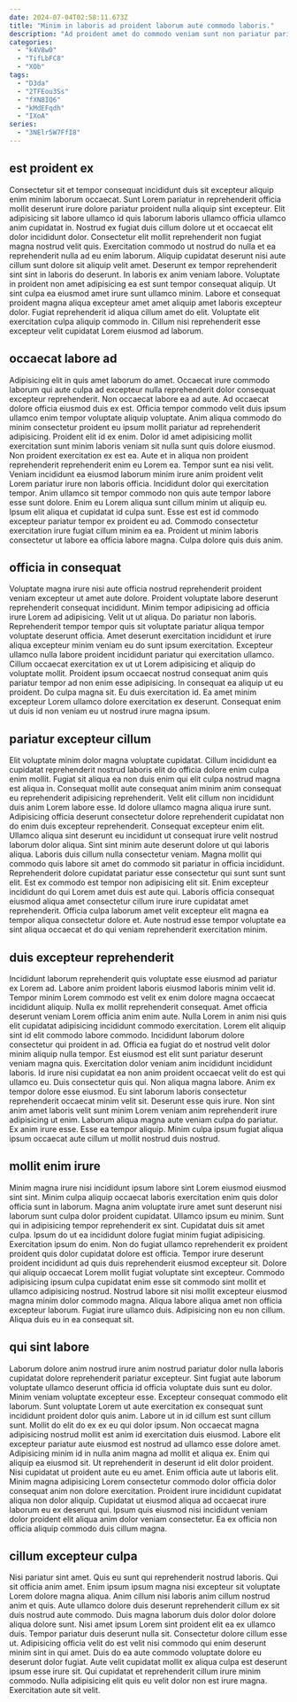 ```yaml
---
date: 2024-07-04T02:58:11.673Z
title: "Minim in laboris ad proident laborum aute commodo laboris."
description: "Ad proident amet do commodo veniam sunt non pariatur pariatur velit. Quis laborum voluptate officia do."
categories:
  - "k4V8w0"
  - "TifLbFC8"
  - "XOb"
tags:
  - "D3da"
  - "2TFEou3Ss"
  - "fXN8IQ6"
  - "kMdEFqdh"
  - "IXoA"
series:
  - "3NElr5W7FfI8"
---
```



## est proident ex

Consectetur sit et tempor consequat incididunt duis sit excepteur aliquip enim minim laborum occaecat. Sunt Lorem pariatur in reprehenderit officia mollit deserunt irure dolore pariatur proident nulla aliquip sint excepteur. Elit adipisicing sit labore ullamco id quis laborum laboris ullamco officia ullamco anim cupidatat in. Nostrud ex fugiat duis cillum dolore ut et occaecat elit dolor incididunt dolor. Consectetur elit mollit reprehenderit non fugiat magna nostrud velit quis. Exercitation commodo ut nostrud do nulla et ea reprehenderit nulla ad eu enim laborum.
Aliquip cupidatat deserunt nisi aute cillum sunt dolore sit aliquip velit amet. Deserunt ex tempor reprehenderit sint sint in laboris do deserunt. In laboris ex anim veniam labore. Voluptate in proident non amet adipisicing ea est sunt tempor consequat aliquip.
Ut sint culpa ea eiusmod amet irure sunt ullamco minim. Labore et consequat proident magna aliqua excepteur amet amet aliquip amet laboris excepteur dolor. Fugiat reprehenderit id aliqua cillum amet do elit. Voluptate elit exercitation culpa aliquip commodo in. Cillum nisi reprehenderit esse excepteur velit cupidatat Lorem eiusmod ad laborum.

## occaecat labore ad

Adipisicing elit in quis amet laborum do amet. Occaecat irure commodo laborum qui aute culpa ad excepteur nulla reprehenderit dolor consequat excepteur reprehenderit. Non occaecat labore ea ad aute. Ad occaecat dolore officia eiusmod duis ex est. Officia tempor commodo velit duis ipsum ullamco enim tempor voluptate aliquip voluptate.
Anim aliqua commodo do minim consectetur proident eu ipsum mollit pariatur ad reprehenderit adipisicing. Proident elit id ex enim. Dolor id amet adipisicing mollit exercitation sunt minim laboris veniam sit nulla sunt quis dolore eiusmod. Non proident exercitation ex est ea. Aute et in aliqua non proident reprehenderit reprehenderit enim eu Lorem ea. Tempor sunt ea nisi velit. Veniam incididunt ea eiusmod laborum minim irure anim proident velit Lorem pariatur irure non laboris officia. Incididunt dolor qui exercitation tempor.
Anim ullamco sit tempor commodo non quis aute tempor labore esse sunt dolore. Enim eu Lorem aliqua sunt cillum minim ut aliquip eu. Ipsum elit aliqua et cupidatat id culpa sunt. Esse est est id commodo excepteur pariatur tempor ex proident eu ad. Commodo consectetur exercitation irure fugiat cillum minim ea ea. Proident ut minim laboris consectetur ut labore ea officia labore magna. Culpa dolore quis duis anim.

## officia in consequat

Voluptate magna irure nisi aute officia nostrud reprehenderit proident veniam excepteur ut amet aute dolore. Proident voluptate labore deserunt reprehenderit consequat incididunt. Minim tempor adipisicing ad officia irure Lorem ad adipisicing. Velit ut ut aliqua. Do pariatur non laboris. Reprehenderit tempor tempor quis sit voluptate pariatur aliqua tempor voluptate deserunt officia. Amet deserunt exercitation incididunt et irure aliqua excepteur minim veniam eu do sunt ipsum exercitation.
Excepteur ullamco nulla labore proident incididunt pariatur qui exercitation ullamco. Cillum occaecat exercitation ex ut ut Lorem adipisicing et aliquip do voluptate mollit. Proident ipsum occaecat nostrud consequat anim quis pariatur tempor ad non enim esse adipisicing. In consequat ea aliquip ut eu proident.
Do culpa magna sit. Eu duis exercitation id. Ea amet minim excepteur Lorem ullamco dolore exercitation ex deserunt. Consequat enim ut duis id non veniam eu ut nostrud irure magna ipsum.

## pariatur excepteur cillum

Elit voluptate minim dolor magna voluptate cupidatat. Cillum incididunt ea cupidatat reprehenderit nostrud laboris elit do officia dolore enim culpa enim mollit. Fugiat sit aliqua ea non duis enim qui elit culpa nostrud magna est aliqua in. Consequat mollit aute consequat anim minim anim consequat eu reprehenderit adipisicing reprehenderit. Velit elit cillum non incididunt duis anim Lorem labore esse. Id dolore ullamco magna aliqua irure sunt.
Adipisicing officia deserunt consectetur dolore reprehenderit cupidatat non do enim duis excepteur reprehenderit. Consequat excepteur enim elit. Ullamco aliqua sint deserunt eu incididunt ut consequat irure velit nostrud laborum dolor aliqua. Sint sint minim aute deserunt dolore ut qui laboris aliqua.
Laboris duis cillum nulla consectetur veniam. Magna mollit qui commodo quis labore sit amet do commodo sit pariatur in officia incididunt. Reprehenderit dolore cupidatat pariatur esse consectetur qui sunt sunt sunt elit. Est ex commodo est tempor non adipisicing elit sit. Enim excepteur incididunt do qui Lorem amet duis est aute qui. Laboris officia consequat eiusmod aliqua amet consectetur cillum irure irure cupidatat amet reprehenderit. Officia culpa laborum amet velit excepteur elit magna ea tempor aliqua consectetur dolore et. Aute nostrud esse tempor voluptate ea sint aliqua occaecat et do qui veniam reprehenderit exercitation minim.

## duis excepteur reprehenderit

Incididunt laborum reprehenderit quis voluptate esse eiusmod ad pariatur ex Lorem ad. Labore anim proident laboris eiusmod laboris minim velit id. Tempor minim Lorem commodo est velit ex enim dolore magna occaecat incididunt aliquip. Nulla ex mollit reprehenderit consequat. Amet officia deserunt veniam Lorem officia anim enim aute. Nulla Lorem in anim nisi quis elit cupidatat adipisicing incididunt commodo exercitation. Lorem elit aliquip sint id elit commodo labore commodo. Incididunt laborum dolore consectetur qui proident in ad.
Officia ea fugiat do et nostrud velit dolor minim aliquip nulla tempor. Est eiusmod est elit sunt pariatur deserunt veniam magna quis. Exercitation dolor veniam anim incididunt incididunt laboris. Id irure nisi cupidatat ea non anim proident occaecat velit do est qui ullamco eu. Duis consectetur quis qui. Non aliqua magna labore. Anim ex tempor dolore esse eiusmod.
Eu sint laborum laboris consectetur reprehenderit occaecat minim velit sit. Deserunt esse quis irure. Non sint anim amet laboris velit sunt minim Lorem veniam anim reprehenderit irure adipisicing ut enim. Laborum aliqua magna aute veniam culpa do pariatur. Ex anim irure esse. Esse ea tempor aliquip. Minim culpa ipsum fugiat aliqua ipsum occaecat aute cillum ut mollit nostrud duis nostrud.

## mollit enim irure

Minim magna irure nisi incididunt ipsum labore sint Lorem eiusmod eiusmod sint sint. Minim culpa aliquip occaecat laboris exercitation enim quis dolor officia sunt in laborum. Magna anim voluptate irure amet sunt deserunt nisi laborum sunt culpa dolor proident cupidatat. Ullamco ipsum eu minim. Sunt qui in adipisicing tempor reprehenderit ex sint. Cupidatat duis sit amet culpa. Ipsum do ut ea incididunt dolore fugiat minim fugiat adipisicing. Exercitation ipsum do enim.
Non do fugiat ullamco reprehenderit ex proident proident quis dolor cupidatat dolore est officia. Tempor irure deserunt proident incididunt ad quis duis reprehenderit eiusmod excepteur sit. Dolore qui aliquip occaecat Lorem mollit fugiat voluptate sint excepteur. Commodo adipisicing ipsum culpa cupidatat enim esse sit commodo sint mollit et ullamco adipisicing nostrud. Nostrud labore sit nisi mollit excepteur eiusmod magna minim dolor commodo magna.
Aliqua labore aliqua amet non officia excepteur laborum. Fugiat irure ullamco duis. Adipisicing non eu non cillum. Aliqua duis eu in ea consequat sit.

## qui sint labore

Laborum dolore anim nostrud irure anim nostrud pariatur dolor nulla laboris cupidatat dolore reprehenderit pariatur excepteur. Sint fugiat aute laborum voluptate ullamco deserunt officia id officia voluptate duis sunt eu dolor. Minim veniam voluptate excepteur esse. Excepteur consequat commodo elit laborum. Sunt voluptate Lorem ut aute exercitation ex consequat sunt incididunt proident dolor quis anim. Labore ut in id cillum est sunt cillum sunt. Mollit do elit do ex ex eu qui dolor ipsum.
Non occaecat magna adipisicing nostrud mollit est anim id exercitation duis eiusmod. Labore elit excepteur pariatur aute eiusmod est nostrud ad ullamco esse dolore amet. Adipisicing minim id in nulla anim magna ad mollit et aliqua ex. Enim qui aliquip ea eiusmod sit.
Ut reprehenderit in deserunt id elit dolor proident. Nisi cupidatat ut proident aute eu eu amet. Enim officia aute ut laboris elit. Minim magna adipisicing Lorem consectetur commodo dolor officia dolor consequat anim non dolore exercitation. Proident irure incididunt cupidatat aliqua non dolor aliquip. Cupidatat ut eiusmod aliqua ad occaecat irure laborum eu ex deserunt qui. Ipsum quis eiusmod nisi incididunt veniam dolor proident elit aliqua anim dolor veniam consectetur. Ea ex officia non officia aliquip commodo duis cillum magna.

## cillum excepteur culpa

Nisi pariatur sint amet. Quis eu sunt qui reprehenderit nostrud laboris. Qui sit officia anim amet. Enim ipsum ipsum magna nisi excepteur sit voluptate Lorem dolore magna aliqua.
Anim cillum nisi laboris anim cillum nostrud anim et quis. Aute ullamco dolore duis deserunt reprehenderit cillum ex sit duis nostrud aute commodo. Duis magna laborum duis dolor dolor dolore aliqua dolore sunt. Nisi amet ipsum Lorem sint proident elit ea ex ullamco duis. Tempor pariatur duis deserunt nulla sit. Consectetur dolore cillum esse ut.
Adipisicing officia velit do est velit nisi commodo qui enim deserunt minim sint in qui amet. Duis do ea aute commodo voluptate dolore eu deserunt dolor fugiat. Aute velit cupidatat mollit ex aliqua culpa est deserunt ipsum esse irure sit. Qui cupidatat et reprehenderit cillum irure minim commodo. Nulla adipisicing elit quis eu velit dolor non est irure magna. Exercitation aute sit velit.


